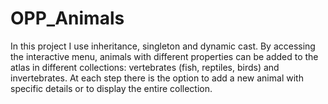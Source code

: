 # OPP_Animals
In this project I use inheritance, singleton and dynamic cast. By accessing the interactive menu, animals with different properties can be added to the atlas in different collections: vertebrates (fish, reptiles, birds) and invertebrates. At each step there is the option to add a new animal with specific details or to display the entire collection.
